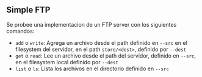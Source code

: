 ## Simple FTP

Se probee una implementacion de un FTP server con los siguientes comandos:

- `add` o `write`: Agrega un archivo desde el path definido en `--src` en el filesystem del servidor, en el path `store/<dest>`, definido por `--dest`
- `get` o `read`: Lee un archivo desde el path del servidor, definido en `--src`, en el filesystem local definido por `--dest`
- `list` o `ls`: Lista los archivos en el directorio definido en `--src`
